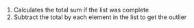 1. Calculates the total sum if the list was complete
2. Subtract the total by each element in the list to get the outlier
